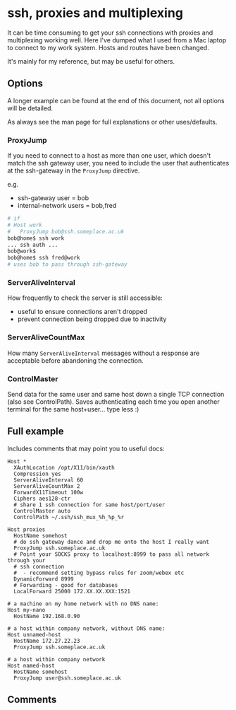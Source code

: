 # ssh, proxies and multiplexing

It can be time consuming to get your ssh connections with proxies and multiplexing working well.  Here I've dumped
what I used from a Mac laptop to connect to my work system.  Hosts and routes have been changed.

It's mainly for my reference, but may be useful for others.

## Options

A longer example can be found at the end of this document, not all options will be detailed.

As always see the man page for full explanations or other uses/defaults.

### ProxyJump

If you need to connect to a host as more than one user, which doesn't match the ssh gateway user, you need to include the
user that authenticates at the ssh-gateway in the `ProxyJump` directive.

e.g.

* ssh-gateway user = bob
* internal-network users = bob,fred

```bash
# if
# Host work
#   ProxyJump bob@ssh.someplace.ac.uk
bob@home$ ssh work
... ssh auth ...
bob@work$
bob@home$ ssh fred@work
# uses bob to pass through ssh-gateway
```

### ServerAliveInterval

How frequently to check the server is still accessible:

* useful to ensure connections aren't dropped
* prevent connection being dropped due to inactivity

### ServerAliveCountMax

How many `ServerAliveInterval` messages without a response are acceptable before abandoning the connection.

### ControlMaster

Send data for the same user and same host down a single TCP connection (also see ControlPath).  Saves authenticating each
time you open another terminal for the same host+user... type less :)

## Full example

Includes comments that may point you to useful docs:

```ssh-config
Host *
  XAuthLocation /opt/X11/bin/xauth
  Compression yes
  ServerAliveInterval 60
  ServerAliveCountMax 2
  ForwardX11Timeout 100w
  Ciphers aes128-ctr
  # share 1 ssh connection for same host/port/user
  ControlMaster auto
  ControlPath ~/.ssh/ssh_mux_%h_%p_%r

Host proxies
  HostName somehost
  # do ssh gateway dance and drop me onto the host I really want
  ProxyJump ssh.someplace.ac.uk
  # Point your SOCKS proxy to localhost:8999 to pass all network through your
  # ssh connection
  #  - recommend setting bypass rules for zoom/webex etc
  DynamicForward 8999
  # Forwarding - good for databases
  LocalForward 25000 172.XX.XX.XXX:1521

# a machine on my home network with no DNS name:
Host my-nano
  HostName 192.168.0.90

# a host within company network, without DNS name:
Host unnamed-host
  HostName 172.27.22.23
  ProxyJump ssh.someplace.ac.uk

# a host within company network
Host named-host
  HostName somehost
  ProxyJump user@ssh.someplace.ac.uk
```

## Comments

<script src="https://utteranc.es/client.js"
        repo="keiranmraine/keiranmraine.github.io"
        issue-term="url"
        label="comments"
        theme="boxy-light"
        crossorigin="anonymous"
        async>
</script>

